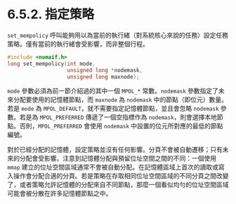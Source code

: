 # 6.5.2. 指定策略

`set_mempolicy` 呼叫能夠用以為當前的執行緒（對系統核心來說的任務）設定任務策略。僅有當前的執行緒會受影響，而非整個行程。

```c
#include <numaif.h>
long set_mempolicy(int mode,
                   unsigned long *nodemask,
                   unsigned long maxnode);
```

`mode` 參數必須為前一節介紹過的其中一個 `MPOL_*` 常數。`nodemask` 參數指定了未來分配要使用的記憶體節點，而 `maxnode` 為 `nodemask` 中的節點（即位元）數量。若是 `mode` 為 `MPOL_DEFAULT`，就不需要指定記憶體節點，並且會忽略 `nodemask` 參數。若是為 `MPOL_PREFERRED` 傳遞了一個空指標作為 `nodemask`，則會選擇本地節點。否則，`MPOL_PREFERRED` 會使用 `nodemask` 中設置的位元所對應的最低的節點編號。

對於已經分配的記憶體，設定策略並沒有任何影響。分頁不會被自動遷移；只有未來的分配會受影響。注意到記憶體分配與預留位址空間之間的不同：一個使用 `mmap` 建立的位址空間區域通常不會被自動分配。在記憶體區域上首次的讀取或寫入操作會分配合適的分頁。若是策略在存取相同位址空間區域的不同分頁之間改變了，或者策略允許記憶體的分配來自不同節點，那麼一個看似均勻的位址空間區域可能會被分散在許多記憶體節點之中。

